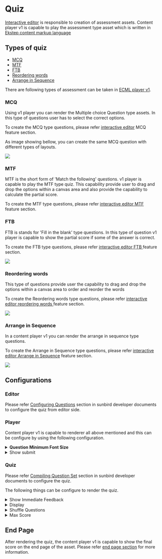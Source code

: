 # Quiz

[Interactive editor](../../../../../../use/installation-guide/editors/interactive-editor.md) is responsible to creation of assessment assets. Content player v1 is capable to play the assessment type asset which is written in [Ekstep content markup language](./)

## Types of quiz

* [MCQ](quiz.md#mcq)
* [MTF](quiz.md#mtf)
* [FTB](quiz.md#ftb)
* [Reordering words](quiz.md#reordering-words)
* [Arrange in Sequence](quiz.md#arrange-in-sequence)

There are following types of assessment can be taken in [ECML player v1](./).

### MCQ

Using v1 player you can render the Multiple choice Question type assets. In this type of questions user has to select the correct options.

To create the MCQ type questions, please refer [interactive editor](../../../../editors/editor/features/#mcq) MCQ feature section.

&#x20;As image showing bellow, you can create the same MCQ question with different types of layouts.

![](<../../../../../../.gitbook/assets/ezgif.com-gif-maker (6).gif>)

### MTF

MTF is the short form of 'Match the following' questions. v1 player is capable to play the MTF type quiz. This capability provide user to drag and drop the options within a canvas area and also provide the capability to calculate the partial score.

To create the MTF type questions, please refer [interactive editor MTF](../../../../editors/editor/features/#mtf) feature section.

### FTB&#x20;

FTB is stands for 'Fill in the blank' type questions. In this type of question v1 player is capable to show the partial score if some of the answer is correct.

To create the FTB type questions, please refer [interactive editor FTB ](../../../../editors/editor/features/#ftb)feature section.

![](../../../../../../.gitbook/assets/ftb2.png)

### Reordering words

This type of questions provide user the capability to drag and drop the options within a canvas area to order and reorder the words&#x20;

To create the Reordering words type questions, please refer [interactive editor reordering words ](../../../../editors/editor/features/#reordering-words)feature section.

![](<../../../../../../.gitbook/assets/ezgif.com-gif-maker (5).gif>)

### Arrange in Sequence

In a content player v1 you can render the arrange in sequence type questions.

To create the Arrange in Sequence type questions, please refer [interactive editor Arrange in Sequence](../../../../editors/editor/features/#arrange-in-sequence) feature section.

![](<../../../../../../.gitbook/assets/ezgif.com-gif-maker (4).gif>)

## Configurations

### Editor

Please refer [Configuring Questions](../../../../editors/editor/features/adding-question-set.md#configuring-questions) section in sunbird developer documents to configure the quiz from editor side.

### Player

Content player v1 is capable to renderer all above mentioned and this can be configure by using the following configuration.

<details>

<summary><strong>Question Minimum Font Size</strong></summary>

What should be the the minimum font size can be render in content player v1 defines by the _questionMinFontSize_ property.

```
{
    questionMinFontSize: '1.285em'
}
```

####

</details>

<details>

<summary>Show submit</summary>

Show submit property present the show button on end page, which will show after attempting the assessment. This is a configurable property of [overlay config](../../content-player-v1.md#overlay) of content player v1.

<img src="../../../../../../.gitbook/assets/showsubmit.png" alt="" data-size="original">

Sample config to show submit button.

```
overlay: {
    showSubmit: false
}
```

</details>

### Quiz

Please refer [Compiling Question Set](../../../../editors/editor/features/adding-question-set.md#compiling-question-set) section in sunbird developer documents to configure the quiz.

The following things can be configure to render the quiz.

<details>

<summary>Show Immediate Feedback</summary>

After every question rendered, the ECML player v1 will show the following immediate feedback popup.

#### Correct answer

If the answer is correct, evaluation popup will show the correct icon popup and next button to go to the next question

<img src="../../../../../../.gitbook/assets/correctansw.png" alt="" data-size="original">

#### Wrong answer

If the answer is wrong, evaluation popup will show the wrong icon popup with next and try again button.

<img src="../../../../../../.gitbook/assets/wrong aswer.png" alt="" data-size="original">

#### Partial score

The partial score can be calculate for [MTF](quiz.md#mtf) and [FTB](quiz.md#ftb) type questions

<img src="../../../../../../.gitbook/assets/partial score.png" alt="" data-size="original">



</details>

<details>

<summary>Display</summary>

This takes the reference to show the number of question in one question set.

</details>

<details>

<summary>Shuffle Questions</summary>

By using this option you can shuffle the questions while rendering the quiz. So that, the random questions will come at the time of the attempting the question set.&#x20;

</details>

<details>

<summary>Max Score</summary>

If we have the 10 questions in one question set and we set the Max score the property 10, the max score will divide into the 10 questions.

</details>

## End Page

After rendering the quiz, the content player v1 is capable to show the final score on the end page of the asset. Please refer [end page section](../../content-player-v1.md#end-page) for more information.
